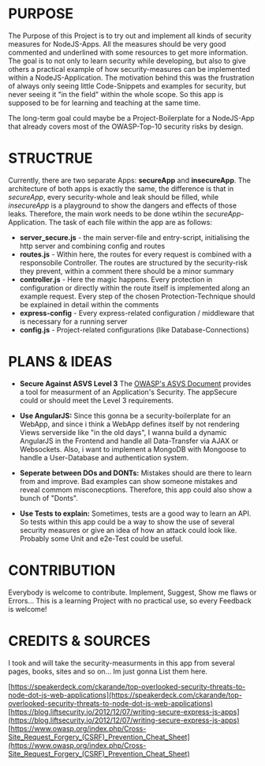 PURPOSE
=================
The Purpose of this Project is to try out and implement all kinds of security measures for NodeJS-Apps. All the measures
should be very good commented and underlined with some resources to get more information. The goal is to not only to
learn security while developing, but also to give others a practical example of how security-measures can be implemented
within a NodeJS-Application. The motivation behind this was the frustration of always only seeing little Code-Snippets
and examples for security, but never seeing it "in the field" within the whole scope. So this app is supposed to be for
learning and teaching at the same time.

The long-term goal could maybe be a Project-Boilerplate for a NodeJS-App that already covers most of the OWASP-Top-10
security risks by design.

STRUCTRUE
================
Currently, there are two separate Apps: **secureApp** and **insecureApp**. The architecture of both apps is exactly the same, the difference is that 
in *secureApp*, every security-whole and leak should be filled, while *insecureApp* is a playground to show the dangers and effects of those leaks.
Therefore, the main work needs to be done wtihin the *secureApp*-Application. The task of each file within the app are as follows:

* **server_secure.js** - the main server-file and entry-script, initialising the http server and combining config and routes
* **routes.js** - Within here, the routes for every request is combined with a responsobile Controller. The routes are structured by the security-risk they prevent, 
within a comment there should be a minor summary
* **controller.js** - Here the magic happens. Every protection in configuration or directly within the route itself is implemented along an example request.
Every step of the chosen Protection-Technique should be explained in detail within the comments
* **express-config** - Every express-related configuration / middleware that is necessary for a running server 
* **config.js** - Project-related configurations (like Database-Connections)

PLANS & IDEAS
=================
- **Secure Against ASVS Level 3**
The [OWASP's ASVS Document](https://drive.google.com/folderview?id=0B0FGUBuaH0m0WWxVYXREU2hKYUU&usp=sharing#) provides a tool for measurment of an Application's Security. The appSecure could or should meet the Level 3 requirements.

- **Use AngularJS:**
Since this gonna be a security-boilerplate for an WebApp, and since i think a WebApp defines itself by not rendering
Views serverside like "in the old days", I wanna build a dynamic AngularJS in the Frontend and handle all Data-Transfer via AJAX or
Websockets. Also, i want to implement a MongoDB with Mongoose to handle a User-Database and authentication system.

- **Seperate between DOs and DONTs:**
Mistakes should are there to learn from and improve. Bad examples can show someone mistakes and reveal commom misconecptions.
Therefore, this app could also show a bunch of "Donts".

- **Use Tests to explain:**
Sometimes, tests are a good way to learn an API. So tests within this app could be a way to show the use of several security
measures or give an idea of how an attack could look like. Probably some Unit and e2e-Test could be useful.


CONTRIBUTION
=================
Everybody is welcome to contribute. Implement, Suggest, Show me flaws or Errors... This is a learning Project with no practical use, so every
Feedback is welcome!


CREDITS & SOURCES
=================
I took and will take the security-measurments in this app from several pages, books, sites and so on...  Im just gonna List them here.

[https://speakerdeck.com/ckarande/top-overlooked-security-threats-to-node-dot-js-web-applications](https://speakerdeck.com/ckarande/top-overlooked-security-threats-to-node-dot-js-web-applications)
[https://blog.liftsecurity.io/2012/12/07/writing-secure-express-js-apps](https://blog.liftsecurity.io/2012/12/07/writing-secure-express-js-apps)
[https://www.owasp.org/index.php/Cross-Site_Request_Forgery_(CSRF)_Prevention_Cheat_Sheet](https://www.owasp.org/index.php/Cross-Site_Request_Forgery_(CSRF)_Prevention_Cheat_Sheet)
